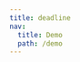 ```yaml
---
title: deadline
nav:
  title: Demo
  path: /demo
---
```


<code src="../examples/deadline.tsx"></code>
